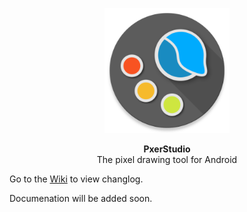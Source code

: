 <p align="center"><img src="https://github.com/BennyKok/PxerStudio/blob/master/app/src/main/ic_launcher-web.png" width="200"></p>
<p align="center"><b>PxerStudio</b> <br>The pixel drawing tool for Android</p>

Go to the [Wiki](https://github.com/BennyKok/PxerStudio/wiki) to view changlog.

Documenation will be added soon.
